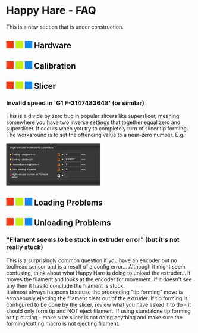 # Happy Hare - FAQ
This is a new section that is under construction.

## ![#f03c15](/doc/resources/f03c15.png) ![#c5f015](/doc/resources/c5f015.png) ![#1589F0](/doc/resources/1589F0.png) Hardware

## ![#f03c15](/doc/resources/f03c15.png) ![#c5f015](/doc/resources/c5f015.png) ![#1589F0](/doc/resources/1589F0.png) Calibration

## ![#f03c15](/doc/resources/f03c15.png) ![#c5f015](/doc/resources/c5f015.png) ![#1589F0](/doc/resources/1589F0.png) Slicer

### Invalid speed in 'G1 F-2147483648' (or similar)
This is a divide by zero bug in popular slicers like superslicer, meaning somewhere you have two inverse settings that together equal zero and superslicer. It occurs when you try to completely turn of slicer tip forming. The workaround is to set the offending value to a near-zero number. E.g.

<img src="error_2147483648.jpg" width=50%>


## ![#f03c15](/doc/resources/f03c15.png) ![#c5f015](/doc/resources/c5f015.png) ![#1589F0](/doc/resources/1589F0.png) Loading Problems

## ![#f03c15](/doc/resources/f03c15.png) ![#c5f015](/doc/resources/c5f015.png) ![#1589F0](/doc/resources/1589F0.png) Unloading Problems

### "Filament seems to be stuck in extruder error" (but it's not really stuck)
This is a surprisingly common question if you have an encoder but no toolhead sensor and is a result of a config error... Although it might seem confusing, think about what Happy Hare is doing to unload the extruder... if moves the filament and looks at the encoder for movement.  If it doesn't see any then it has to conclude the filament is stuck.<br>
It almost always happens because the preceeding "tip forming" move is erroneously ejecting the filament clear out of the extruder.  If tip forming is configured to be done by the slicer, review what you have asked it to do - it should only form tip and NOT eject filament.  If using standalone tip forming or tip cutting - make sure slicer is not doing anything and make sure the forming/cutting macro is not ejecting filament.
